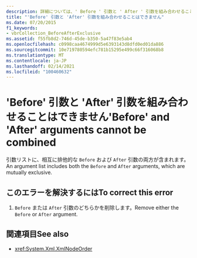 ```yaml
---
description: 詳細については、' Before ' 引数と ' After ' 引数を組み合わせることはできません
title: "'Before' 引数と 'After' 引数を組み合わせることはできません"
ms.date: 07/20/2015
f1_keywords:
- vbrCollection_BeforeAfterExclusive
ms.assetid: f55fb8d2-746d-45de-b350-5a47f83e5ab4
ms.openlocfilehash: c0998caa4674999d5e6393143d8dfd0ed01da886
ms.sourcegitcommit: 10e719780594efc781b15295e499c66f316068b8
ms.translationtype: MT
ms.contentlocale: ja-JP
ms.lasthandoff: 02/14/2021
ms.locfileid: "100460632"
---
```

# <a name="before-and-after-arguments-cannot-be-combined"></a><span data-ttu-id="12234-103">'Before' 引数と 'After' 引数を組み合わせることはできません</span><span class="sxs-lookup"><span data-stu-id="12234-103">'Before' and 'After' arguments cannot be combined</span></span>

<span data-ttu-id="12234-104">引数リストに、相互に排他的な `Before` および `After` 引数の両方が含まれます。</span><span class="sxs-lookup"><span data-stu-id="12234-104">An argument list includes both the `Before` and `After` arguments, which are mutually exclusive.</span></span>  
  
## <a name="to-correct-this-error"></a><span data-ttu-id="12234-105">このエラーを解決するには</span><span class="sxs-lookup"><span data-stu-id="12234-105">To correct this error</span></span>  
  
1. <span data-ttu-id="12234-106">`Before` または `After` 引数のどちらかを削除します。</span><span class="sxs-lookup"><span data-stu-id="12234-106">Remove either the `Before` or `After` argument.</span></span>  
  
## <a name="see-also"></a><span data-ttu-id="12234-107">関連項目</span><span class="sxs-lookup"><span data-stu-id="12234-107">See also</span></span>

- <xref:System.Xml.XmlNodeOrder>
